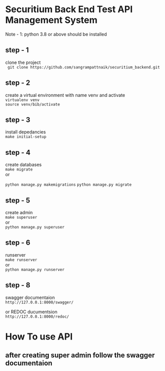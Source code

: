 # Securitium Back End Test API  Management System

 Note - 1: python 3.8 or above should be installed

## step - 1
clone the project <br >
` git clone https://github.com/sangrampattnaik/securitium_backend.git`


## step - 2
create a virtual environment with name venv and activate <br >
`virtualenv venv` <br >
`source venv/bib/activate`


## step - 3
install depedancies <br >
`make initial-setup`


## step - 4
create databases <br >
`make migrate` <br >
or <br >

`python manage.py makemigrations`
`python manage.py migrate`

## step - 5
create admin <br >
`make superuser` <br >
or <br >
`python manage.py superuser`

## step - 6
runserver <br >
`make runserver` <br >
or <br >
`python manage.py runserver`

## step - 8
swagger documentaion <br >
`http://127.0.0.1:8000/swagger/`

or REDOC ducumentsion<br >
`http://127.0.0.1:8000/redoc/`

# How To use API
## after creating super admin follow the swagger documentaion 